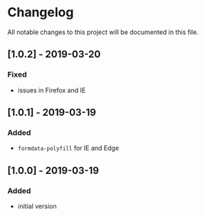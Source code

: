 # Changelog
All notable changes to this project will be documented in this file.

## [1.0.2] - 2019-03-20

### Fixed
- issues in Firefox and IE

## [1.0.1] - 2019-03-19

### Added
- `formdata-polyfill` for IE and Edge

## [1.0.0] - 2019-03-19

### Added
- initial version